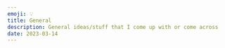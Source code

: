 ```yaml
---
emoji: 💡 
title: General
description: General ideas/stuff that I come up with or come across
date: 2023-03-14
---
```



